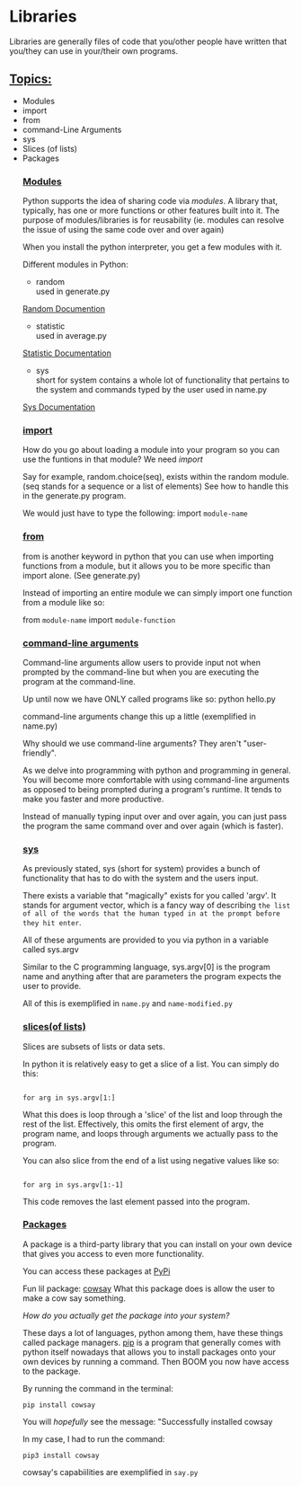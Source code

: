 # Libraries
Libraries are generally files of code that you/other people have written that you/they can use in your/their own programs. 

<h2><ins>Topics:</ins></h2>
<ul>
    <li>Modules</li>
    <li>import</li>
    <li>from</li>
    <li>command-Line Arguments</li>
    <li>sys</li>
    <li>Slices (of lists)</li>
    <li>Packages</li>

<h3><ins>Modules</ins></h3>
Python supports the idea of sharing code via <em>modules</em>.
A library that, typically, has one or more functions or other features built into it. The purpose of modules/libraries is for reusability (ie. modules can resolve the issue of using the same code over and over again)

When you install the python interpreter, you get a few modules with it. 

Different modules in Python:
<ul>
    <li>random</li>
    used in generate.py
</ul>

[Random Documention](https://docs.python.org/3/library/random.html)
<ul>
    <li>statistic</li>
    used in average.py
</ul>

[Statistic Documentation](https://docs.python.org/3/library/statistics.html) 
<ul>
    <li>sys</li>
    short for system
    contains a whole lot of functionality that pertains to the system and commands typed by the user
    used in name.py
</ul>

[Sys Documentation](https://docs.python.org/3/library/sys.html)






<h3><ins>import</ins></h3>
How do you go about loading a module into your program so you can use the funtions in that module? We need <em>import</em>

Say for example, random.choice(seq), exists within the random module. (seq stands for a sequence or a list of elements) See how to handle this in the generate.py program.  

We would just have to type the following: import ``module-name``

<h3><ins>from</ins></h3>
from is another keyword in python that you can use when importing functions from a module, but it allows you to be more specific than import alone. (See generate.py)

Instead of importing an entire module we can simply import one function from a module like so: 

from ``module-name`` import ``module-function``


<h3><ins>command-line arguments</ins></h3>

Command-line arguments allow users to provide input not when prompted by the command-line but when you are executing the program at the command-line.

Up until now we have ONLY called programs like so:
python hello.py

command-line arguments change this up a little (exemplified in name.py)

Why should we use command-line arguments? They aren't "user-friendly".

As we delve into programming with python and programming in general. You will become more comfortable with using command-line arguments as opposed to being prompted during a program's runtime. It tends to make you faster and more productive. 

Instead of manually typing input over and over again, you can just pass the program the same command over and over again (which is faster). 

<h3><ins>sys</ins></h3>

As previously stated, sys (short for system) provides a bunch of functionality that has to do with the system and the users input. 

There exists a variable that "magically" exists for you called 'argv'. It stands for argument vector, which is a fancy way of describing ``the list of all of the words that the human typed in at the prompt before they hit enter``. 

All of these arguments are provided to you via python in a variable called sys.argv 

Similar to the C programming language, sys.argv[0] is the program name and anything after that are parameters the program expects the user to provide. 

All of this is exemplified in ``name.py`` and ``name-modified.py``

<h3><ins>slices(of lists)</ins></h3>

Slices are subsets of lists or data sets. 

In python it is relatively easy to get a slice of a list. You can simply do this:

<code>
for arg in sys.argv[1:]
</code>

What this does is loop through a 'slice' of the list and loop through the rest of the list. Effectively, this omits the first element of argv, the program name, and loops through arguments we actually pass to the program. 

You can also slice from the end of a list using negative values like so:

<code>
for arg in sys.argv[1:-1]
</code>

This code removes the last element passed into the program. 


<h3><ins>Packages</ins></h3>

A package is a third-party library that you can install on your own device that gives you access to even more functionality. 

You can access these packages at [PyPi](https://pypi.org)

Fun lil package: [cowsay](phttps://pypi.org/project/cowsay/)
What this package does is allow the user to make a cow say something. 

<em>How do you actually get the package into your system? </em>
 
These days a lot of languages, python among them, have these things called package managers. <ins>pip</ins> is a program that generally comes with python itself nowadays that allows you to install packages onto your own devices by running a command. Then BOOM you now have access to the package.

By running the command in the terminal:

``pip install cowsay``

You will <em>hopefully</em> see the message:
"Successfully installed cowsay

In my case, I had to run the command:

``pip3 install cowsay``

cowsay's capabiilities are exemplified in ``say.py``
